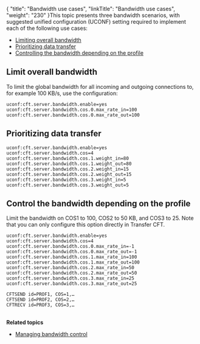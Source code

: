 {
    "title": "Bandwidth use cases",
    "linkTitle": "Bandwidth use cases",
    "weight": "230"
}This topic presents three bandwidth scenarios, with suggested unified configuration (UCONF) setting required to implement each of the following use cases:

- [Limiting overall bandwidth](#Limit)
- [Prioritizing data transfer](#Prioriti)
- [Controlling the bandwidth depending on the profile](#Control)

<span id="Limit"></span>

## Limit overall bandwidth

To limit the global bandwidth for all incoming and outgoing connections to, for example 100 KB/s, use the configuration:

```
uconf:cft.server.bandwidth.enable=yes
uconf:cft.server.bandwidth.cos.0.max_rate_in=100
uconf:cft.server.bandwidth.cos.0.max_rate_out=100
```
<span id="Control"></span>

## Prioritizing data transfer

```
uconf:cft.server.bandwidth.enable=yes
uconf:cft.server.bandwidth.cos=4
uconf:cft.server.bandwidth.cos.1.weight_in=80
uconf:cft.server.bandwidth.cos.1.weight_out=80
uconf:cft.server.bandwidth.cos.2.weight_in=15
uconf:cft.server.bandwidth.cos.2.weight_out=15
uconf:cft.server.bandwidth.cos.3.weight_in=5
uconf:cft.server.bandwidth.cos.3.weight_out=5
```

## Control the bandwidth depending on the profile

Limit the bandwidth on COS1 to 100, COS2 to 50 KB, and COS3 to 25. Note that you can only configure this option directly in Transfer CFT.

```
uconf:cft.server.bandwidth.enable=yes
uconf:cft.server.bandwidth.cos=4
uconf:cft.server.bandwidth.cos.0.max_rate_in=-1
uconf:cft.server.bandwidth.cos.0.max_rate_out=-1
uconf:cft.server.bandwidth.cos.1.max_rate_in=100
uconf:cft.server.bandwidth.cos.1.max_rate_out=100
uconf:cft.server.bandwidth.cos.2.max_rate_in=50
uconf:cft.server.bandwidth.cos.2.max_rate_out=50
uconf:cft.server.bandwidth.cos.3.max_rate_in=25
uconf:cft.server.bandwidth.cos.3.max_rate_out=25
```
```
CFTSEND id=PROF1, COS=1,…
CFTSEND id=PROF2, COS=2,…
CFTRECV id=PROF3, COS=3,…
```
<span id="Prioriti"></span>

## 

**Related topics**

- [Managing bandwidth control](../t_bandwidth)
